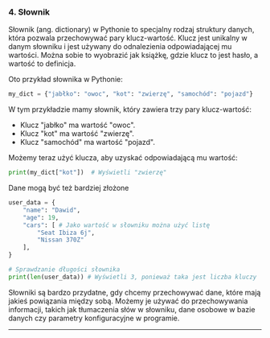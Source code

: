 ### 4. Słownik

Słownik (ang. dictionary) w Pythonie to specjalny rodzaj struktury danych, która pozwala przechowywać pary klucz-wartość. Klucz jest unikalny w danym słowniku i jest używany do odnalezienia odpowiadającej mu wartości. Można sobie to wyobrazić jak książkę, gdzie klucz to jest hasło, a wartość to definicja.

Oto przykład słownika w Pythonie:

```python
my_dict = {"jabłko": "owoc", "kot": "zwierzę", "samochód": "pojazd"}
```

W tym przykładzie mamy słownik, który zawiera trzy pary klucz-wartość:

* Klucz "jabłko" ma wartość "owoc".
* Klucz "kot" ma wartość "zwierzę".
* Klucz "samochód" ma wartość "pojazd".

Możemy teraz użyć klucza, aby uzyskać odpowiadającą mu wartość:
```python
print(my_dict["kot"])  # Wyświetli "zwierzę"
```

Dane mogą być też bardziej złożone

```python
user_data = {
    "name": "Dawid",
    "age": 19,
    "cars": [ # Jako wartość w słowniku można użyć listę
        "Seat Ibiza 6j",
        "Nissan 370Z"
    ],
}

# Sprawdzanie długości słownika
print(len(user_data)) # Wyświetli 3, ponieważ taka jest liczba kluczy
```

Słowniki są bardzo przydatne, gdy chcemy przechowywać dane, które mają jakieś powiązania między sobą. Możemy je używać do przechowywania informacji, takich jak tłumaczenia słów w słowniku, dane osobowe w bazie danych czy parametry konfiguracyjne w programie.

<hr>